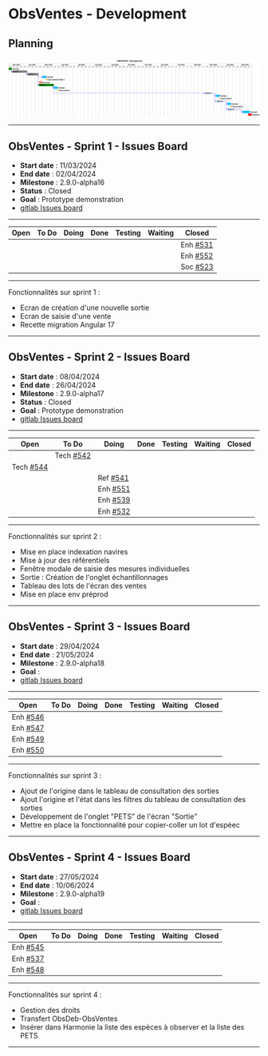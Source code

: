 # ObsVentes - Development

## Planning

![ui-obsventes-planning](/projects/obsvente/not/images/refonte-obsventes-planning-sprints.svg)<!-- .element: style="width: 100%" -->

---

## ObsVentes - Sprint 1 - Issues Board

- **Start date** : 11/03/2024
- **End date** : 02/04/2024
- **Milestone** : 2.9.0-alpha16
- **Status** : Closed
- **Goal** : Prototype demonstration
- [gitlab Issues board](https://gitlab.ifremer.fr/sih-public/sumaris/sumaris-app/-/boards/873?milestone_title=2.9.0-alpha16&search=OBSVENTES)

---

| **Open** | **To Do**                                                                          | **Doing**        | **Done** | **Testing** | **Waiting** | **Closed**                                                                        |
|----------|------------------------------------------------------------------------------------|------------------|----------|-------------|-------------|-----------------------------------------------------------------------------------| 
|          |  |         |          |             |             | Enh [#531](https://gitlab.ifremer.fr/sih-public/sumaris/sumaris-app/-/issues/531) |  |          |             |             |            |
|          |                                                                                    |         |          |             |             | Enh [#552](https://gitlab.ifremer.fr/sih-public/sumaris/sumaris-app/-/issues/552) |
|          |                                                                                    |         |          |             |             | Soc [#523](https://gitlab.ifremer.fr/sih-public/sumaris/sumaris-app/-/issues/523) |

<!-- .element: class="font-size-small" -->

---

Fonctionnalités sur sprint 1 :
- Ecran de création d'une nouvelle sortie
- Ecran de saisie d'une vente
- Recette migration Angular 17

---

## ObsVentes - Sprint 2 - Issues Board

- **Start date** : 08/04/2024
- **End date** : 26/04/2024
- **Milestone** : 2.9.0-alpha17
- **Status** : Closed
- **Goal** : Prototype demonstration
- [gitlab Issues board](https://gitlab.ifremer.fr/sih-public/sumaris/sumaris-app/-/boards/873?milestone_title=2.9.0-alpha17)

---

| **Open**                                                                           | **To Do**                                                                           | **Doing**                                                                         | **Done** | **Testing** | **Waiting** | **Closed** |
|------------------------------------------------------------------------------------|-------------------------------------------------------------------------------------|-----------------------------------------------------------------------------------|----------|-------------|-------------|------------| 
|  | Tech [#542](https://gitlab.ifremer.fr/sih-public/sumaris/sumaris-app/-/issues/542) |                                                                                   |          |             |             |            | 
| Tech [#544](https://gitlab.ifremer.fr/sih-public/sumaris/sumaris-app/-/issues/544) |                                                                                     |                                                                                   |          |             |             |            |
|   |                                                                                     |                                                                Ref [#541](https://gitlab.ifremer.fr/sih-public/sumaris/sumaris-app/-/issues/541)                     |        |             |             |            |
|  |                                                                                     | Enh [#551](https://gitlab.ifremer.fr/sih-public/sumaris/sumaris-app/-/issues/551) |          |             |             |            |
|  |                                                                                      |   Enh [#539](https://gitlab.ifremer.fr/sih-public/sumaris/sumaris-app/-/issues/539)                                                                                |          |             |             |            |
|  |                                                                                     | Enh [#532](https://gitlab.ifremer.fr/sih-public/sumaris/sumaris-app/-/issues/532) |          |             |             |            |
<!-- .element: class="font-size-small" -->

---

Fonctionnalités sur sprint 2 :
- Mise en place indexation navires
- Mise à jour des référentiels
- Fenêtre modale de saisie des mesures individuelles 
- Sortie : Création de l'onglet échantillonnages
- Tableau des lots de l'écran des ventes
- Mise en place env préprod

---


## ObsVentes - Sprint 3 - Issues Board

- **Start date** : 29/04/2024
- **End date** : 21/05/2024
- **Milestone** : 2.9.0-alpha18
- **Goal** :
- [gitlab Issues board](https://gitlab.ifremer.fr/sih-public/sumaris/sumaris-app/-/boards/873?milestone_title=2.9.0-alpha18)

---

| **Open**                                                                          | **To Do** | **Doing**        | **Done** | **Testing** | **Waiting** | **Closed** |
|-----------------------------------------------------------------------------------|-----------|------------------|----------|-------------|-------------|------------| 
| Enh [#546](https://gitlab.ifremer.fr/sih-public/sumaris/sumaris-app/-/issues/546) |           |         |          |             |             |            | 
| Enh [#547](https://gitlab.ifremer.fr/sih-public/sumaris/sumaris-app/-/issues/547) |           |         |          |             |             |            |
| Enh [#549](https://gitlab.ifremer.fr/sih-public/sumaris/sumaris-app/-/issues/549) |           |         |          |             |             |            |
| Enh [#550](https://gitlab.ifremer.fr/sih-public/sumaris/sumaris-app/-/issues/550) |           |         |          |             |             |            |

<!-- .element: class="font-size-small" -->

---

Fonctionnalités sur sprint 3 :
- Ajout de l'origine dans le tableau de consultation des sorties
- Ajout l'origine et l'état dans les filtres du tableau de consultation des sorties
- Développement de l'onglet "PETS" de l'écran "Sortie"
- Mettre en place la fonctionnalité pour copier-coller un lot d'espèec

---


## ObsVentes - Sprint 4 - Issues Board

- **Start date** : 27/05/2024
- **End date** : 10/06/2024
- **Milestone** : 2.9.0-alpha19
- **Goal** :
- [gitlab Issues board](...)

---

| **Open**                                                                          | **To Do** | **Doing**        | **Done** | **Testing** | **Waiting** | **Closed** |
|-----------------------------------------------------------------------------------|-----------|------------------|----------|-------------|-------------|------------| 
| Enh [#545](https://gitlab.ifremer.fr/sih-public/sumaris/sumaris-app/-/issues/545) |           |         |          |             |             |            | 
| Enh [#537](https://gitlab.ifremer.fr/sih-public/sumaris/sumaris-app/-/issues/537) |           |         |          |             |             |            |
| Enh [#548](https://gitlab.ifremer.fr/sih-public/sumaris/sumaris-app/-/issues/548)  |                                                                                     |                                                                                   |          |             |             |            |
<!-- .element: class="font-size-small" -->

---

Fonctionnalités sur sprint 4 :
- Gestion des droits
- Transfert ObsDeb-ObsVentes
- Insérer dans Harmonie la liste des espèces à observer et la liste des PETS


---
